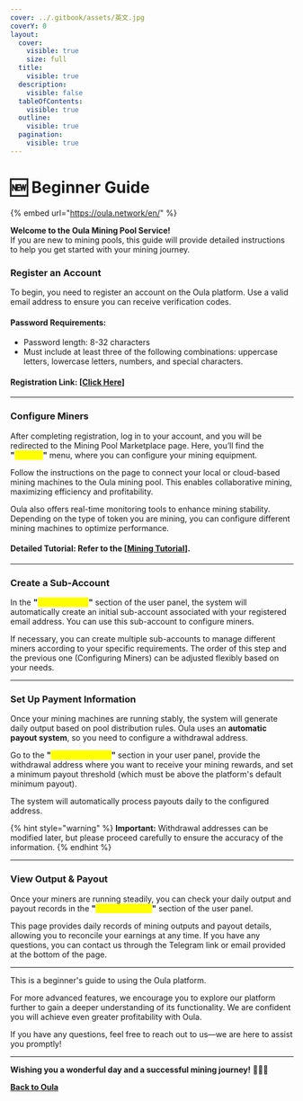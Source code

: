 ```yaml
---
cover: ../.gitbook/assets/英文.jpg
coverY: 0
layout:
  cover:
    visible: true
    size: full
  title:
    visible: true
  description:
    visible: false
  tableOfContents:
    visible: true
  outline:
    visible: true
  pagination:
    visible: true
---
```


# 🆕 Beginner Guide

{% embed url="https://oula.network/en/" %}

**Welcome to the Oula Mining Pool Service!**\
If you are new to mining pools, this guide will provide detailed instructions to help you get started with your mining journey.

### **Register an Account**

To begin, you need to register an account on the Oula platform. Use a valid email address to ensure you can receive verification codes.

#### **Password Requirements:**

* Password length: 8-32 characters
* Must include at least three of the following combinations: uppercase letters, lowercase letters, numbers, and special characters.

#### **Registration Link:** \[[Click Here](https://oula.network/en/register)]

***

### **Configure Miners**

After completing registration, log in to your account, and you will be redirected to the Mining Pool Marketplace page. Here, you’ll find the **"**<mark style="color:yellow;">**Worker**</mark>**"** menu, where you can configure your mining equipment.

Follow the instructions on the page to connect your local or cloud-based mining machines to the Oula mining pool. This enables collaborative mining, maximizing efficiency and profitability.

Oula also offers real-time monitoring tools to enhance mining stability. Depending on the type of token you are mining, you can configure different mining machines to optimize performance.

#### **Detailed Tutorial:** Refer to the \[[Mining Tutorial](../start-mining-publish-your-docs/publish-your-docs.md)].

***

### **Create a Sub-Account**

In the **"**<mark style="color:yellow;">**Sub-Account**</mark>**"** section of the user panel, the system will automatically create an initial sub-account associated with your registered email address. You can use this sub-account to configure miners.

If necessary, you can create multiple sub-accounts to manage different miners according to your specific requirements. The order of this step and the previous one (Configuring Miners) can be adjusted flexibly based on your needs.

***

### **Set Up Payment Information**

Once your mining machines are running stably, the system will generate daily output based on pool distribution rules. Oula uses an **automatic payout system**, so you need to configure a withdrawal address.

Go to the **"**<mark style="color:yellow;">**Payout Settings**</mark>**"** section in your user panel, provide the withdrawal address where you want to receive your mining rewards, and set a minimum payout threshold (which must be above the platform's default minimum payout).

The system will automatically process payouts daily to the configured address.

{% hint style="warning" %}
**Important:** Withdrawal addresses can be modified later, but please proceed carefully to ensure the accuracy of the information.
{% endhint %}

***

### **View Output & Payout**

Once your miners are running steadily, you can check your daily output and payout records in the **"**<mark style="color:yellow;">**Output/Payout**</mark>**"** section of the user panel.

This page provides daily records of mining outputs and payout details, allowing you to reconcile your earnings at any time. If you have any questions, you can contact us through the Telegram link or email provided at the bottom of the page.

***

This is a beginner's guide to using the Oula platform.&#x20;

For more advanced features, we encourage you to explore our platform further to gain a deeper understanding of its functionality. We are confident you will achieve even greater profitability with Oula.

If you have any questions, feel free to reach out to us—we are here to assist you promptly!

***

**Wishing you a wonderful day and a successful mining journey!** :clap::tada::smile:





[**Back to Oula**](https://oula.network/en/login)
